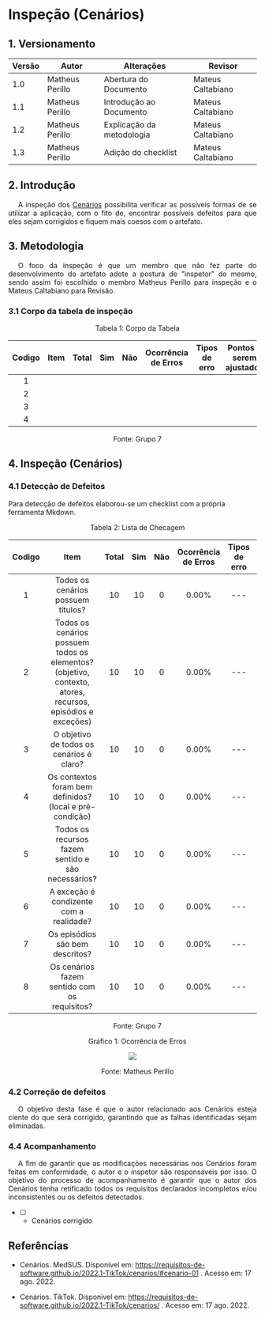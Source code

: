 # Inspeção (Cenários)

## 1. Versionamento

| Versão | Autor | Alterações | Revisor    |
| ------ | ----- | ---------- | --- |
| 1.0   | Matheus Perillo  | Abertura do Documento |  Mateus Caltabiano   |
| 1.1   | Matheus Perillo  | Introdução ao Documento |  Mateus Caltabiano   |
| 1.2   | Matheus Perillo  | Explicação da metodologia |  Mateus Caltabiano   |
| 1.3   | Matheus Perillo  | Adição do checklist |  Mateus Caltabiano   |


<p style="text-indent: 20px; text-align: center"></p>

## 2. Introdução

<p style="text-indent: 20px; text-align: justify">
 A inspeção dos <a href="https://requisitos-de-software.github.io/2022.1-TikTok/cenarios/">Cenários</a> possibilita verificar as possíveis formas de se utilizar a aplicação, com o fito de, encontrar possíveis defeitos para que eles sejam corrigidos e fiquem mais coesos com o artefato.
 </p>

## 3. Metodologia

<p style="text-indent: 20px; text-align: justify">O foco da inspeção é que um membro que não fez parte do desenvolvimento do artefato adote a postura de "inspetor" do mesmo, sendo assim foi escolhido o membro Matheus Perillo para inspeção e o Mateus Caltabiano  para Revisão.</p>

### 3.1 Corpo da tabela de inspeção

<p style="text-indent: 20px; text-align: center">Tabela 1: Corpo da Tabela</p>

| Codigo | Item | Total | Sim | Não | Ocorrência <br> de Erros | Tipos de erro | Pontos a serem ajustados    |
| ------ | ---- | ----- | --- | --- | ------------------------ | ------------- | --- |
| <center>1</center>  |  |   |     |     |                          |               |     |
| <center>2</center>  |  |   |     |     |                          |               |     |
| <center>3</center>  |  |   |     |     |                          |               |     |
| <center>4</center>  |  |   |     |     |                          |               |     |

<p style="text-indent: 20px; text-align: center">Fonte: Grupo 7</p>

## 4. Inspeção (Cenários)
### 4.1 Detecção de Defeitos
Para detecção de defeitos elaborou-se um checklist com a própria ferramenta Mkdown.

<p style="text-indent: 20px; text-align: center">Tabela 2: Lista de Checagem</p>

| Codigo |                     Item                      | Total | Sim | Não | Ocorrência de Erros | Tipos de erro |            Pontos a serem ajustados             |
|:------:|:---------------------------------------------:|:-----:|:---:|:---:|:-------------------:|:-------------:|:-----------------------------------------------:|
|   1    |    	 Todos os cenários possuem títulos?     |   10  |  10  |  0  |        0.00%        |      ---      |                       ---                       |
|   2    |        	Todos os cenários possuem todos os elementos? (objetivo, contexto, atores, recursos, episódios e exceções)   |   10   |  10  |  0  |        0.00%        |      ---      |                       ---                       |            ---                       |
|   3    |  O objetivo de todos os cenários é claro?  |   10   |  10  |  0  |        0.00%        |      ---      |                       ---                       |
|   4    | Os contextos foram bem definidos? (local e pré-condição)  |   10   |  10  |  0  |        0.00%        |      ---      |                       ---                       |
|   5    | Todos os recursos fazem sentido e são necessários?           |   10   |  10  |  0  |        0.00%        |      ---      |                       ---                       |
|   6    | A exceção é condizente com a realidade?    |   10   |  10  |  0  |        0.00%        |      ---      |                       ---                       |
|   7    |  Os episódios são bem descritos?   |   10   |  10  |  0  |       0.00%        |      ---     |         ---     |
|   8    |	Os cenários fazem sentido com os requisitos?  |   10   |  10  |  0  |        0.00%        |      ---      |                       ---                       |


<p style="text-indent: 20px; text-align: center">Fonte: Grupo 7</p>

<p style="text-indent: 20px; text-align: center">Gráfico 1: Ocorrência de Erros </p>

<center>

<img src="https://cdn.discordapp.com/attachments/822603758261370880/1009610221812973639/grafCenarios.png"> </img>

</center>

<p style="text-indent: 20px; text-align: center">Fonte: Matheus Perillo</p>

### 4.2 Correção de defeitos
<p style="text-indent: 20px; text-align: justify">
O objetivo desta fase é que o autor relacionado aos Cenários esteja ciente do que será corrigido, garantindo que as falhas identificadas sejam eliminadas.
</p>

### 4.4 Acompanhamento
<p style="text-indent: 20px; text-align: justify">
A fim de garantir que as modificações necessárias nos Cenários foram feitas em conformidade, o autor e o inspetor são responsáveis por isso. O objetivo do processo de acompanhamento é garantir que o autor dos Cenários tenha retificado todos os requisitos declarados incompletos e/ou inconsistentes ou os defeitos detectados.

- [ ] - Cenários corrigido
</p>

##  Referências

- Cenários. MedSUS. Disponível em: https://requisitos-de-software.github.io/2022.1-TikTok/cenarios/#cenario-01 . Acesso em: 17 ago. 2022.

- Cenários. TikTok. Disponivel em: https://requisitos-de-software.github.io/2022.1-TikTok/cenarios/ . Acesso em: 17 ago. 2022.
